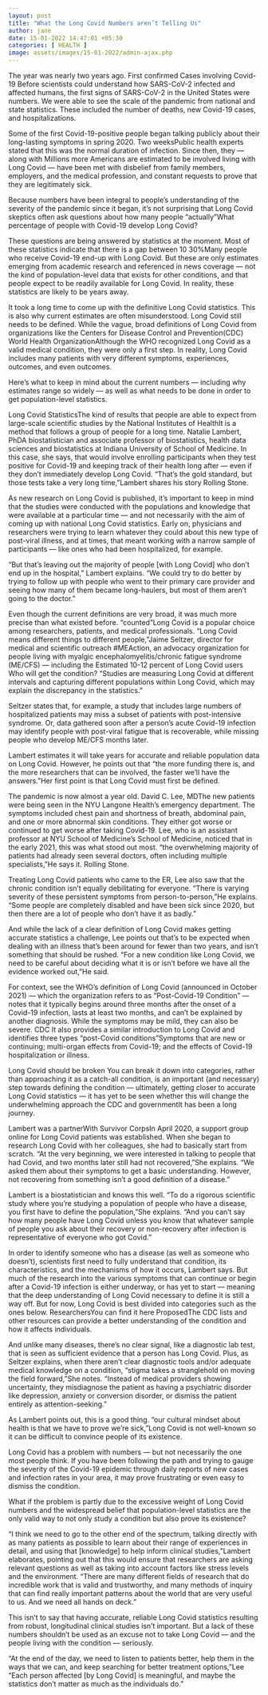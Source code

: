 ```yaml
---
layout: post
title: "What the Long Covid Numbers aren’t Telling Us"
author: jane 
date: 15-01-2022 14:47:01 +05:30 
categories: [ HEALTH ] 
image: assets/images/15-01-2022/admin-ajax.php
---
```

The year was nearly two years ago. First confirmed Cases involving Covid-19 Before scientists could understand how SARS-CoV-2 infected and affected humans, the first signs of SARS-CoV-2 in the United States were numbers. We were able to see the scale of the pandemic from national and state statistics. These included the number of deaths, new Covid-19 cases, and hospitalizations.

Some of the first Covid-19-positive people began talking publicly about their long-lasting symptoms in spring 2020. Two weeksPublic health experts stated that this was the normal duration of infection. Since then, they — along with Millions more Americans are estimated to be involved living with Long Covid — have been met with disbelief from family members, employers, and the medical profession, and constant requests to prove that they are legitimately sick.

Because numbers have been integral to people’s understanding of the severity of the pandemic since it began, it’s not surprising that Long Covid skeptics often ask questions about how many people “actually”What percentage of people with Covid-19 develop Long Covid?

These questions are being answered by statistics at the moment. Most of these statistics indicate that there is a gap between 10 30%Many people who receive Covid-19 end-up with Long Covid. But these are only estimates emerging from academic research and referenced in news coverage — not the kind of population-level data that exists for other conditions, and that people expect to be readily available for Long Covid. In reality, these statistics are likely to be years away.

It took a long time to come up with the definitive Long Covid statistics. This is also why current estimates are often misunderstood. Long Covid still needs to be defined. While the vague, broad definitions of Long Covid from organizations like the Centers for Disease Control and Prevention(CDC) World Health OrganizationAlthough the WHO recognized Long Covid as a valid medical condition, they were only a first step. In reality, Long Covid includes many patients with very different symptoms, experiences, outcomes, and even outcomes.

Here’s what to keep in mind about the current numbers — including why estimates range so widely — as well as what needs to be done in order to get population-level statistics.

Long Covid StatisticsThe kind of results that people are able to expect from large-scale scientific studies by the National Institutes of HealthIt is a method that follows a group of people for a long time. Natalie Lambert, PhDA biostatistician and associate professor of biostatistics, health data sciences and biostatistics at Indiana University of School of Medicine. In this case, she says, that would involve enrolling participants when they test positive for Covid-19 and keeping track of their health long after — even if they don’t immediately develop Long Covid. “That’s the gold standard, but those tests take a very long time,”Lambert shares his story Rolling Stone.

As new research on Long Covid is published, it’s important to keep in mind that the studies were conducted with the populations and knowledge that were available at a particular time — and not necessarily with the aim of coming up with national Long Covid statistics. Early on, physicians and researchers were trying to learn whatever they could about this new type of post-viral illness, and at times, that meant working with a narrow sample of participants — like ones who had been hospitalized, for example.

“But that’s leaving out the majority of people [with Long Covid] who don’t end up in the hospital,” Lambert explains. “We could try to do better by trying to follow up with people who went to their primary care provider and seeing how many of them became long-haulers, but most of them aren’t going to the doctor.”

Even though the current definitions are very broad, it was much more precise than what existed before. “counted”Long Covid is a popular choice among researchers, patients, and medical professionals. “Long Covid means different things to different people,”Jaime Seltzer, director for medical and scientific outreach #MEAction, an advocacy organization for people living with myalgic encephalomyelitis/chronic fatigue syndrome (ME/CFS) — including the Estimated 10-12 percent of Long Covid users Who will get the condition? “Studies are measuring Long Covid at different intervals and capturing different populations within Long Covid, which may explain the discrepancy in the statistics.”

Seltzer states that, for example, a study that includes large numbers of hospitalized patients may miss a subset of patients with post-intensive syndrome. Or, data gathered soon after a person’s acute Covid-19 infection may identify people with post-viral fatigue that is recoverable, while missing people who develop ME/CFS months later.

Lambert estimates it will take years for accurate and reliable population data on Long Covid. However, he points out that “the more funding there is, and the more researchers that can be involved, the faster we’ll have the answers.”Her first point is that Long Covid must first be defined.

The pandemic is now almost a year old. David C. Lee, MDThe new patients were being seen in the NYU Langone Health’s emergency department. The symptoms included chest pain and shortness of breath, abdominal pain, and one or more abnormal skin conditions. They either got worse or continued to get worse after taking Covid-19. Lee, who is an assistant professor at NYU School of Medicine’s School of Medicine, noticed that in the early 2021, this was what stood out most. “the overwhelming majority of patients had already seen several doctors, often including multiple specialists,”He says it. Rolling Stone.

Treating Long Covid patients who came to the ER, Lee also saw that the chronic condition isn’t equally debilitating for everyone. “There is varying severity of these persistent symptoms from person-to-person,”He explains. “Some people are completely disabled and have been sick since 2020, but then there are a lot of people who don’t have it as badly.”

And while the lack of a clear definition of Long Covid makes getting accurate statistics a challenge, Lee points out that’s to be expected when dealing with an illness that’s been around for fewer than two years, and isn’t something that should be rushed. “For a new condition like Long Covid, we need to be careful about deciding what it is or isn’t before we have all the evidence worked out,”He said.

For context, see the WHO’s definition of Long Covid (announced in October 2021) — which the organization refers to as “Post-Covid-19 Condition” — notes that it typically begins around three months after the onset of a Covid-19 infection, lasts at least two months, and can’t be explained by another diagnosis. While the symptoms may be mild, they can also be severe. CDC It also provides a similar introduction to Long Covid and identifies three types “post-Covid conditions”Symptoms that are new or continuing; multi-organ effects from Covid-19; and the effects of Covid-19 hospitalization or illness.

Long Covid should be broken You can break it down into categories, rather than approaching it as a catch-all condition, is an important (and necessary) step towards defining the condition — ultimately, getting closer to accurate Long Covid statistics — it has yet to be seen whether this will change the underwhelming approach the CDC and governmentIt has been a long journey.

Lambert was a partnerWith Survivor CorpsIn April 2020, a support group online for Long Covid patients was established. When she began to research Long Covid with her colleagues, she had to basically start from scratch. “At the very beginning, we were interested in talking to people that had Covid, and two months later still had not recovered,”She explains. “We asked them about their symptoms to get a basic understanding. However, not recovering from something isn’t a good definition of a disease.”

Lambert is a biostatistician and knows this well. “To do a rigorous scientific study where you’re studying a population of people who have a disease, you first have to define the population,”She explains. “And you can’t say how many people have Long Covid unless you know that whatever sample of people you ask about their recovery or non-recovery after infection is representative of everyone who got Covid.”

In order to identify someone who has a disease (as well as someone who doesn’t), scientists first need to fully understand that condition, its characteristics, and the mechanisms of how it occurs, Lambert says. But much of the research into the various symptoms that can continue or begin after a Covid-19 infection is either underway, or has yet to start — meaning that the deep understanding of Long Covid necessary to define it is still a way off. But for now, Long Covid is best divided into categories such as the ones below. ResearchersYou can find it here ProposedThe CDC lists and other resources can provide a better understanding of the condition and how it affects individuals.

And unlike many diseases, there’s no clear signal, like a diagnostic lab test, that is seen as sufficient evidence that a person has Long Covid. Plus, as Seltzer explains, when there aren’t clear diagnostic tools and/or adequate medical knowledge on a condition, “stigma takes a stranglehold on moving the field forward,”She notes. “Instead of medical providers showing uncertainty, they misdiagnose the patient as having a psychiatric disorder like depression, anxiety or conversion disorder, or dismiss the patient entirely as attention-seeking.”

As Lambert points out, this is a good thing. “our cultural mindset about health is that we have to prove we’re sick,”Long Covid is not well-known so it can be difficult to convince people of its existence.

Long Covid has a problem with numbers — but not necessarily the one most people think. If you have been following the path and trying to gauge the severity of the Covid-19 epidemic through daily reports of new cases and infection rates in your area, it may prove frustrating or even easy to dismiss the condition.

What if the problem is partly due to the excessive weight of Long Covid numbers and the widespread belief that population-level statistics are the only valid way to not only study a condition but also prove its existence?

“I think we need to go to the other end of the spectrum, talking directly with as many patients as possible to learn about their range of experiences in detail, and using that [knowledge] to help inform clinical studies,”Lambert elaborates, pointing out that this would ensure that researchers are asking relevant questions as well as taking into account factors like stress levels and the environment. “There are many different fields of research that do incredible work that is valid and trustworthy, and many methods of inquiry that can find really important patterns about the world that are very useful to us. And we need all hands on deck.”

This isn’t to say that having accurate, reliable Long Covid statistics resulting from robust, longitudinal clinical studies isn’t important. But a lack of these numbers shouldn’t be used as an excuse not to take Long Covid — and the people living with the condition — seriously.

“At the end of the day, we need to listen to patients better, help them in the ways that we can, and keep searching for better treatment options,”Lee “Each person affected [by Long Covid] is meaningful, and maybe the statistics don’t matter as much as the individuals do.”
